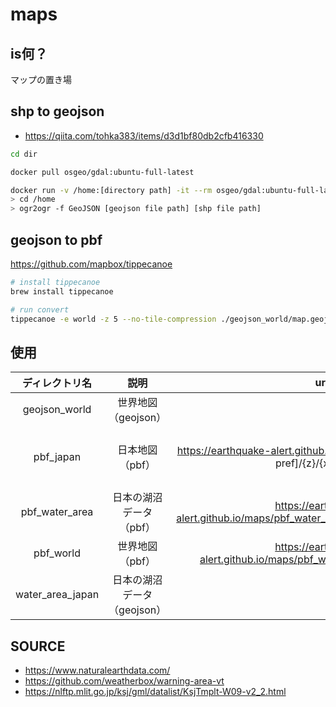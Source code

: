 # maps

## is何？

マップの置き場

## shp to geojson

- https://qiita.com/tohka383/items/d3d1bf80db2cfb416330

```bash
cd dir

docker pull osgeo/gdal:ubuntu-full-latest

docker run -v /home:[directory path] -it --rm osgeo/gdal:ubuntu-full-latest
> cd /home
> ogr2ogr -f GeoJSON [geojson file path] [shp file path]
```

## geojson to pbf

https://github.com/mapbox/tippecanoe

```bash
# install tippecanoe
brew install tippecanoe

# run convert
tippecanoe -e world -z 5 --no-tile-compression ./geojson_world/map.geojson
```

## 使用

|  ディレクトリ名  |            説明             |                                         url                                          |                                                                                       ライセンス                                                                                        |
| :--------------: | :-------------------------: | :----------------------------------------------------------------------------------: | :-------------------------------------------------------------------------------------------------------------------------------------------------------------------------------------: |
|  geojson_world   |     世界地図（geojson）     |                                                                                      |                                                                [Natural Earth](https://www.naturalearthdata.com/) に帰属                                                                |
|    pbf_japan     |       日本地図（pbf）       | https://earthquake-alert.github.io/maps/pbf_japan/[distlict or pref]/{z}/{x}/{y}.pbf | [weatherbox/warning-area-vt](https://github.com/weatherbox/warning-area-vt) および、[国土地理院 行政区域データ](https://nlftp.mlit.go.jp/ksj/gml/datalist/KsjTmplt-N03-v2_3.html)に帰属 |
|  pbf_water_area  |   日本の湖沼データ（pbf）   |   https://earthquake-alert.github.io/maps/pbf_water_area/waterArea/{z}/{x}/{y}.pbf   |                                             [国土地理院 湖沼データ](https://nlftp.mlit.go.jp/ksj/gml/datalist/KsjTmplt-N03-v2_3.html)に帰属                                             |
|    pbf_world     |       世界地図（pbf）       |       https://earthquake-alert.github.io/maps/pbf_world/world/{z}/{x}/{y}.pbf        |                                                                [Natural Earth](https://www.naturalearthdata.com/) に帰属                                                                |
| water_area_japan | 日本の湖沼データ（geojson） |                                                                                      |                                             [国土地理院 湖沼データ](https://nlftp.mlit.go.jp/ksj/gml/datalist/KsjTmplt-N03-v2_3.html)に帰属                                             |

## SOURCE

- https://www.naturalearthdata.com/
- https://github.com/weatherbox/warning-area-vt
- https://nlftp.mlit.go.jp/ksj/gml/datalist/KsjTmplt-W09-v2_2.html
